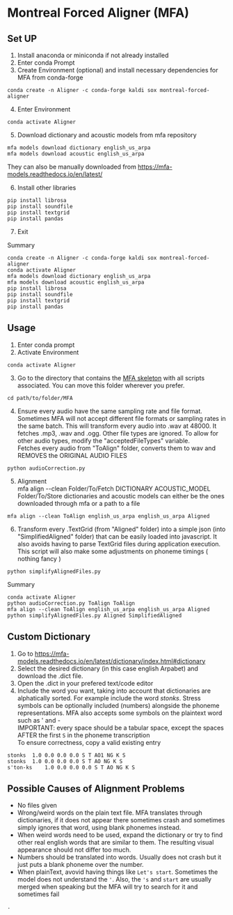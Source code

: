 # Montreal Forced Aligner (MFA)

## Set UP  

1. Install anaconda or miniconda if not already installed
2. Enter conda Prompt
3. Create Environment (optional) and install necessary dependencies for MFA from conda-forge
```
conda create -n Aligner -c conda-forge kaldi sox montreal-forced-aligner
```

4. Enter Environment
```
conda activate Aligner
``` 

5. Download dictionary and acoustic models from mfa repository
```
mfa models download dictionary english_us_arpa
mfa models download acoustic english_us_arpa
```  
They can also be manually downloaded from https://mfa-models.readthedocs.io/en/latest/ 

6. Install other libraries
```
pip install librosa
pip install soundfile
pip install textgrid
pip install pandas
```

7. Exit  

Summary  
```
conda create -n Aligner -c conda-forge kaldi sox montreal-forced-aligner
conda activate Aligner
mfa models download dictionary english_us_arpa
mfa models download acoustic english_us_arpa
pip install librosa
pip install soundfile
pip install textgrid
pip install pandas
```

## Usage  

1. Enter conda prompt
2. Activate Environment
```
conda activate Aligner
```
3. Go to the directory that contains the [MFA skeleton]() with all scripts associated. You can move this folder wherever you prefer.
```
cd path/to/folder/MFA
```

4. Ensure every audio have the same sampling rate and file format. Sometimes MFA will not accept different file formats or sampling rates in the same batch. This will transform every audio into .wav at 48000. It fetches .mp3, .wav and .ogg. Other file types are ignored. To allow for other audio types, modify the "acceptedFileTypes" variable.      
Fetches every audio from "ToAlign" folder, converts them to wav and REMOVES the ORIGINAL AUDIO FILES
```
python audioCorrection.py
```

5. Alignment  
mfa align --clean Folder/To/Fetch DICTIONARY ACOUSTIC_MODEL Folder/To/Store
dictionaries and acoustic models can either be the ones downloaded through mfa or a path to a file  
```
mfa align --clean ToAlign english_us_arpa english_us_arpa Aligned
```

6. Transform every .TextGrid (from "Aligned" folder) into a simple json (into "SimplifiedAligned" folder) that can be easily loaded into javascript. It also avoids having to parse TextGrid files during application execution. This script will also make some adjustments on phoneme timings ( nothing fancy )  

```
python simplifyAlignedFiles.py
```


Summary
```
conda activate Aligner
python audioCorrection.py ToAlign ToAlign
mfa align --clean ToAlign english_us_arpa english_us_arpa Aligned
python simplifyAlignedFiles.py Aligned SimplifiedAligned
```

## Custom Dictionary
1. Go to
https://mfa-models.readthedocs.io/en/latest/dictionary/index.html#dictionary  
2. Select the desired dictionary (in this case english Arpabet) and download the .dict file.
3. Open the .dict in your prefered text/code editor
4. Include the word you want, taking into account that dictionaries are alphatically sorted. For example include the word _stonks_. Stress symbols can be optionally included (numbers) alongside the phoneme representations. MFA also accepts some symbols on the plaintext word such as ' and -  
IMPORTANT: every space should be a tabular space, except the spaces AFTER the first ``S`` in the phoneme transcription  
To ensure correctness, copy a valid existing entry
```
stonks	1.0	0.0	0.0	0.0	S T AO1 NG K S
stonks	1.0	0.0	0.0	0.0	S T AO NG K S
s'ton-ks	1.0	0.0	0.0	0.0	S T AO NG K S
``` 


## Possible Causes of Alignment Problems   
 * No files given  
 * Wrong/weird words on the plain text file. MFA translates through dictionaries, if it does not appear there sometimes crash and sometimes simply ignores that word, using blank phonemes instead.
 * When weird words need to be used, expand the dictionary or try to find other real english words that are similar to them. The resulting visual appearance should not differ too much. 
 * Numbers should be translated into words. Usually does not crash but it just puts a blank phoneme over the number.
 * When plainText, avovid having things like ``Let's start``. Sometimes the model does not understand the ``'``. Also, the ``'s`` and ``start`` are usually merged when speaking but the MFA will try to search for it and sometimes fail

 ``.`` 
